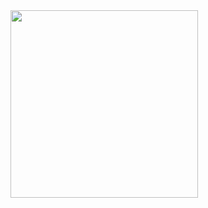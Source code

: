 <img width="300px" src="https://firebasestorage.googleapis.com/v0/b/fir-ml-4bf8b.appspot.com/o/Screenshot_20190125-032650.png?alt=media&token=b4942f78-6829-4f90-8f62-f0945f46d290">
